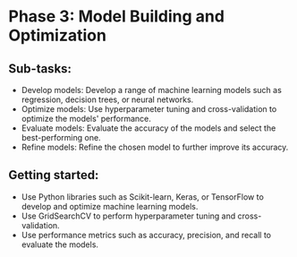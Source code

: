 # Phase 3: Model Building and Optimization
## Sub-tasks:

- Develop models: Develop a range of machine learning models such as regression, decision trees, or neural networks.
- Optimize models: Use hyperparameter tuning and cross-validation to optimize the models' performance.
- Evaluate models: Evaluate the accuracy of the models and select the best-performing one.
- Refine models: Refine the chosen model to further improve its accuracy.

## Getting started:

- Use Python libraries such as Scikit-learn, Keras, or TensorFlow to develop and optimize machine learning models.
- Use GridSearchCV to perform hyperparameter tuning and cross-validation.
- Use performance metrics such as accuracy, precision, and recall to evaluate the models.